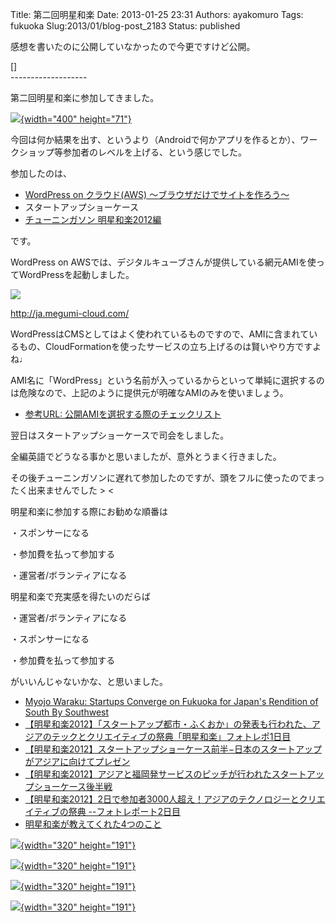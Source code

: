 Title: 第二回明星和楽
Date: 2013-01-25 23:31
Authors: ayakomuro
Tags:  fukuoka
Slug:2013/01/blog-post_2183
Status: published

感想を書いたのに公開していなかったので今更ですけど公開。


[]  
\-\-\-\-\-\-\-\-\-\-\-\-\-\-\-\-\-\--

第二回明星和楽に参加してきました。





[![](http://3.bp.blogspot.com/-7A4kA6Z7ZzQ/UFXZ5TRXPmI/AAAAAAAAT78/bKcDCYmPn-E/s400/myojowaraku.png){width="400"
height="71"}](http://3.bp.blogspot.com/-7A4kA6Z7ZzQ/UFXZ5TRXPmI/AAAAAAAAT78/bKcDCYmPn-E/s1600/myojowaraku.png)











今回は何か結果を出す、というより（Androidで何かアプリを作るとか）、ワークショップ等参加者のレベルを上げる、という感じでした。









参加したのは、



-   [WordPress on クラウド(AWS)
    ～ブラウザだけでサイトを作ろう～](http://atnd.org/event/awswordpressinmyojowaraku)
-   スタートアップショーケース
-   [チューニンガソン
    明星和楽2012編](http://myojowaraku.net/news/archives/47)



です。









WordPress on
AWSでは、デジタルキューブさんが提供している網元AMIを使ってWordPressを起動しました。



[![](http://3.bp.blogspot.com/-AGmcSkdh_i8/UFXeuIegq9I/AAAAAAAAT8s/-7CJMCQjtYk/s1600/megumi.gif)](http://3.bp.blogspot.com/-AGmcSkdh_i8/UFXeuIegq9I/AAAAAAAAT8s/-7CJMCQjtYk/s1600/megumi.gif)







<http://ja.megumi-cloud.com/>









WordPressはCMSとしてはよく使われているものですので、AMIに含まれているもの、CloudFormationを使ったサービスの立ち上げるのは賢いやり方ですよね♩









AMI名に「WordPress」という名前が入っているからといって単純に選択するのは危険なので、上記のように提供元が明確なAMIのみを使いましょう。







-   [参考URL:
    公開AMIを選択する際のチェックリスト](http://blog.serverworks.co.jp/tech/2012/08/09/checklist-for-using-public-amis/)







翌日はスタートアップショーケースで司会をしました。





全編英語でどうなる事かと思いましたが、意外とうまく行きました。









その後チューニンガソンに遅れて参加したのですが、頭をフルに使ったのでまったく出来ませんでした
\> \<









明星和楽に参加する際にお勧めな順番は





・スポンサーになる





・参加費を払って参加する





・運営者/ボランティアになる





明星和楽で充実感を得たいのだらば







・運営者/ボランティアになる









・スポンサーになる





・参加費を払って参加する







がいいんじゃないかな、と思いました。







-   [Myojo Waraku: Startups Converge on Fukuoka for Japan's Rendition of
    South By
    Southwest](http://www.techinasia.com/myojo-waraku-2012-fukuoka-japan-startups/)
-   [【明星和楽2012】「スタートアップ都市・ふくおか」の発表も行われた、アジアのテックとクリエイティブの祭典「明星和楽」フォトレポ1日目](http://www.startup-dating.com/2012/09/myojowaraku-photoreport1/)
-   [【明星和楽2012】スタートアップショーケース前半−日本のスタートアップがアジアに向けてプレゼン](http://www.startup-dating.com/2012/09/myojowaraku-startup-pitch1/)
-   [【明星和楽2012】アジアと福岡発サービスのピッチが行われたスタートアップショーケース後半戦](http://www.startup-dating.com/2012/09/myojowaraku-startupshowcase-2/)
-   [【明星和楽2012】2日で参加者3000人超え！アジアのテクノロジーとクリエイティブの祭典
    --フォトレポート2日目](http://www.startup-dating.com/2012/09/myojowaraku-photoreport-2/)
-   [明星和楽が教えてくれた4つのこと](http://www.startup-dating.com/2012/09/myojowaraku2012_memories/)


[![](http://4.bp.blogspot.com/-XxZyI7fY5Vw/UFXXU5wFfWI/AAAAAAAAT6I/XlbvqUjbdxA/s320/IMAG0765.jpg){width="320"
height="191"}](http://4.bp.blogspot.com/-XxZyI7fY5Vw/UFXXU5wFfWI/AAAAAAAAT6I/XlbvqUjbdxA/s1600/IMAG0765.jpg)

[![](http://1.bp.blogspot.com/-jadYOjCYZTU/UFXXNri5_nI/AAAAAAAAT5k/sOaqqLAGaC8/s320/IMAG0778.jpg){width="320"
height="191"}](http://1.bp.blogspot.com/-jadYOjCYZTU/UFXXNri5_nI/AAAAAAAAT5k/sOaqqLAGaC8/s1600/IMAG0778.jpg)

[![](http://1.bp.blogspot.com/-4YaOMSYYc-s/UFXXNlIcwlI/AAAAAAAAT5g/ItiU4bVLhcI/s320/IMAG0777.jpg){width="320"
height="191"}](http://1.bp.blogspot.com/-4YaOMSYYc-s/UFXXNlIcwlI/AAAAAAAAT5g/ItiU4bVLhcI/s1600/IMAG0777.jpg)


[![](http://2.bp.blogspot.com/-Ej-IrA1NT1E/UFXXg7ho6qI/AAAAAAAAT6k/564A0Dvcv70/s320/IMAG0768.jpg){width="320"
height="191"}](http://2.bp.blogspot.com/-Ej-IrA1NT1E/UFXXg7ho6qI/AAAAAAAAT6k/564A0Dvcv70/s1600/IMAG0768.jpg)
















